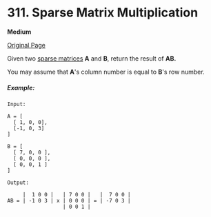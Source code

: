 # 311. Sparse Matrix Multiplication

**Medium**

[Original Page](https://leetcode.com/problems/sparse-matrix-multiplication/)

Given two [sparse matrices](https://en.wikipedia.org/wiki/Sparse_matrix) __A__ and __B__, return the result of __AB.__

You may assume that __A__'s column number is equal to __B__'s row number.

##### Example:
```
Input:

A = [
  [ 1, 0, 0],
  [-1, 0, 3]
]

B = [
  [ 7, 0, 0 ],
  [ 0, 0, 0 ],
  [ 0, 0, 1 ]
]

Output:

     |  1 0 0 |   | 7 0 0 |   |  7 0 0 |
AB = | -1 0 3 | x | 0 0 0 | = | -7 0 3 |
                  | 0 0 1 |
```
